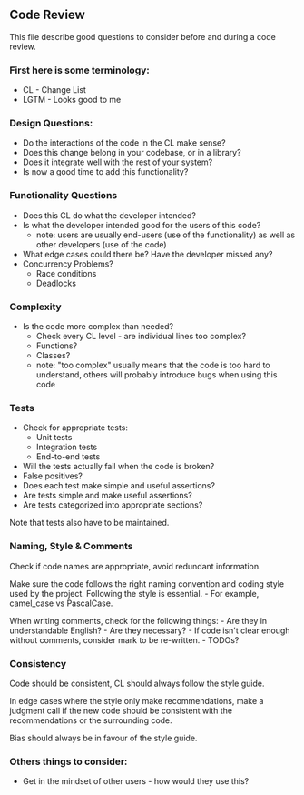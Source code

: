 ## Code Review

This file describe good questions to consider before and during a code review.

### First here is some terminology:
- CL - Change List 
- LGTM - Looks good to me

### Design Questions:
- Do the interactions of the code in the CL make sense?
- Does this change belong in your codebase, or in a library?
- Does it integrate well with the rest of your system?
- Is now a good time to add this functionality?

### Functionality Questions
- Does this CL do what the developer intended?
- Is what the developer intended good for the users of this code?
    - note: users are usually end-users (use of the functionality) as well as other developers (use of the code)
- What edge cases could there be? Have the developer missed any?
- Concurrency Problems?
    - Race conditions
    - Deadlocks

### Complexity
- Is the code more complex than needed?
  - Check every CL level - are individual lines too complex?
  - Functions?
  - Classes?
  - note: "too complex" usually means that the code is too hard to understand, others will probably introduce bugs when using this code

### Tests
- Check for appropriate tests:
  - Unit tests
  - Integration tests
  - End-to-end tests
- Will the tests actually fail when the code is broken?
- False positives?
- Does each test make simple and useful assertions?
- Are tests simple and make useful assertions?
- Are tests categorized into appropriate sections?

Note that tests also have to be maintained.

### Naming, Style & Comments 

Check if code names are appropriate, avoid redundant information.

Make sure the code follows the right naming convention and coding style used by the project. Following the style is essential.
    - For example, camel_case vs PascalCase.


When writing comments, check for the following things:
    - Are they in understandable English?
    - Are they necessary?
    - If code isn't clear enough without comments, consider mark to be re-written.
    - TODOs?

### Consistency

Code should be consistent, CL should always follow the style guide.

In edge cases where the style only make recommendations, make a judgment call if the new code should be consistent with the recommendations or the surrounding code. 

Bias should always be in favour of the style guide.

### Others things to consider:
- Get in the mindset of other users - how would they use this?



